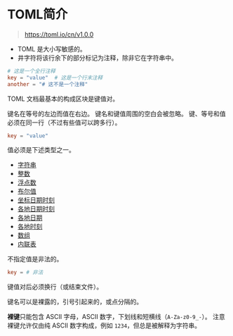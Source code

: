 # TOML简介

> https://toml.io/cn/v1.0.0

* TOML 是大小写敏感的。
* 井字符将该行余下的部分标记为注释，除非它在字符串中。

```toml
# 这是一个全行注释
key = "value"  # 这是一个行末注释
another = "# 这不是一个注释"
```

TOML 文档最基本的构成区块是键值对。

键名在等号的左边而值在右边。
键名和键值周围的空白会被忽略。
键、等号和值必须在同一行（不过有些值可以跨多行）。

```toml
key = "value"
```

值必须是下述类型之一。

* [字符串](https://toml.io/cn/v1.0.0#%E5%AD%97%E7%AC%A6%E4%B8%B2)
* [整数](https://toml.io/cn/v1.0.0#%E6%95%B4%E6%95%B0)
* [浮点数](https://toml.io/cn/v1.0.0#%E6%B5%AE%E7%82%B9%E6%95%B0)
* [布尔值](https://toml.io/cn/v1.0.0#%E5%B8%83%E5%B0%94%E5%80%BC)
* [坐标日期时刻](https://toml.io/cn/v1.0.0#%E5%9D%90%E6%A0%87%E6%97%A5%E6%9C%9F%E6%97%B6%E5%88%BB)
* [各地日期时刻](https://toml.io/cn/v1.0.0#%E5%90%84%E5%9C%B0%E6%97%A5%E6%9C%9F%E6%97%B6%E5%88%BB)
* [各地日期](https://toml.io/cn/v1.0.0#%E5%90%84%E5%9C%B0%E6%97%A5%E6%9C%9F)
* [各地时刻](https://toml.io/cn/v1.0.0#%E5%90%84%E5%9C%B0%E6%97%B6%E5%88%BB)
* [数组](https://toml.io/cn/v1.0.0#%E6%95%B0%E7%BB%84)
* [内联表](https://toml.io/cn/v1.0.0#%E5%86%85%E8%81%94%E8%A1%A8)

不指定值是非法的。

```toml
key = # 非法
```

键值对后必须换行（或结束文件）。

键名可以是裸露的，引号引起来的，或点分隔的。

**裸键**只能包含 ASCII 字母，ASCII 数字，下划线和短横线（`A-Za-z0-9_-`）。
注意裸键允许仅由纯 ASCII 数字构成，例如 `1234`，但总是被解释为字符串。
